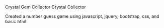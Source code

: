 Crystal Gem Collector
Crystal Collector

Created a number guess game using javascript, jquery, bootstrap, css, and basic html

